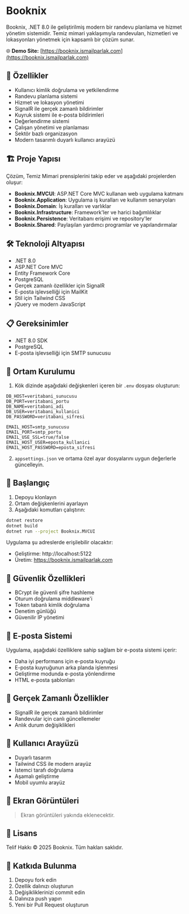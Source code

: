 # Booknix

Booknix, .NET 8.0 ile geliştirilmiş modern bir randevu planlama ve hizmet yönetim sistemidir. Temiz mimari yaklaşımıyla randevuları, hizmetleri ve lokasyonları yönetmek için kapsamlı bir çözüm sunar.

🌐 **Demo Site:** [https://booknix.ismailparlak.com](https://booknix.ismailparlak.com)

## 🚀 Özellikler

- Kullanıcı kimlik doğrulama ve yetkilendirme
- Randevu planlama sistemi
- Hizmet ve lokasyon yönetimi
- SignalR ile gerçek zamanlı bildirimler
- Kuyruk sistemi ile e-posta bildirimleri
- Değerlendirme sistemi
- Çalışan yönetimi ve planlaması
- Sektör bazlı organizasyon
- Modern tasarımlı duyarlı kullanıcı arayüzü

## 🏗️ Proje Yapısı

Çözüm, Temiz Mimari prensiplerini takip eder ve aşağıdaki projelerden oluşur:

- **Booknix.MVCUI**: ASP.NET Core MVC kullanan web uygulama katmanı
- **Booknix.Application**: Uygulama iş kuralları ve kullanım senaryoları
- **Booknix.Domain**: İş kuralları ve varlıklar
- **Booknix.Infrastructure**: Framework'ler ve harici bağımlılıklar
- **Booknix.Persistence**: Veritabanı erişimi ve repository'ler
- **Booknix.Shared**: Paylaşılan yardımcı programlar ve yapılandırmalar

## 🛠️ Teknoloji Altyapısı

- .NET 8.0
- ASP.NET Core MVC
- Entity Framework Core
- PostgreSQL
- Gerçek zamanlı özellikler için SignalR
- E-posta işlevselliği için MailKit
- Stil için Tailwind CSS
- jQuery ve modern JavaScript

## 📋 Gereksinimler

- .NET 8.0 SDK
- PostgreSQL
- E-posta işlevselliği için SMTP sunucusu

## 🔧 Ortam Kurulumu

1. Kök dizinde aşağıdaki değişkenleri içeren bir `.env` dosyası oluşturun:

```env
DB_HOST=veritabani_sunucusu
DB_PORT=veritabani_portu
DB_NAME=veritabani_adi
DB_USER=veritabani_kullanici
DB_PASSWORD=veritabani_sifresi

EMAIL_HOST=smtp_sunucusu
EMAIL_PORT=smtp_portu
EMAIL_USE_SSL=true/false
EMAIL_HOST_USER=eposta_kullanici
EMAIL_HOST_PASSWORD=eposta_sifresi
```

2. `appsettings.json` ve ortama özel ayar dosyalarını uygun değerlerle güncelleyin.

## 🚀 Başlangıç

1. Depoyu klonlayın
2. Ortam değişkenlerini ayarlayın
3. Aşağıdaki komutları çalıştırın:

```bash
dotnet restore
dotnet build
dotnet run --project Booknix.MVCUI
```

Uygulama şu adreslerde erişilebilir olacaktır:

- Geliştirme: http://localhost:5122
- Üretim: https://booknix.ismailparlak.com

## 🔐 Güvenlik Özellikleri

- BCrypt ile güvenli şifre hashleme
- Oturum doğrulama middleware'i
- Token tabanlı kimlik doğrulama
- Denetim günlüğü
- Güvenilir IP yönetimi

## 📧 E-posta Sistemi

Uygulama, aşağıdaki özelliklere sahip sağlam bir e-posta sistemi içerir:

- Daha iyi performans için e-posta kuyruğu
- E-posta kuyruğunun arka planda işlenmesi
- Geliştirme modunda e-posta yönlendirme
- HTML e-posta şablonları

## 🔄 Gerçek Zamanlı Özellikler

- SignalR ile gerçek zamanlı bildirimler
- Randevular için canlı güncellemeler
- Anlık durum değişiklikleri

## 📱 Kullanıcı Arayüzü

- Duyarlı tasarım
- Tailwind CSS ile modern arayüz
- İstemci tarafı doğrulama
- Aşamalı geliştirme
- Mobil uyumlu arayüz

## 📸 Ekran Görüntüleri

> Ekran görüntüleri yakında eklenecektir.

## 📝 Lisans

Telif Hakkı © 2025 Booknix. Tüm hakları saklıdır.

## 🤝 Katkıda Bulunma

1. Depoyu fork edin
2. Özellik dalınızı oluşturun
3. Değişikliklerinizi commit edin
4. Dalınıza push yapın
5. Yeni bir Pull Request oluşturun
